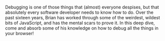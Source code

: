 Debugging is one of those things that (almost) everyone despises, but that absolutely every software developer needs to know how to do. Over the past sixteen years, Brian has worked through some of the weirdest, wildest bits of JavaScript, and has the mental scars to prove it. In this deep dive, come and absorb some of his knowledge on how to debug all the things in your browser!

